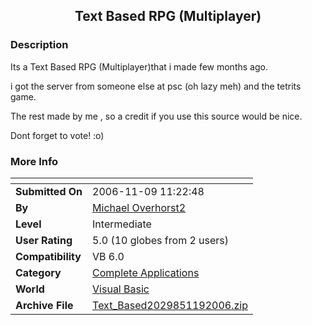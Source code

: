 ﻿<div align="center">

## Text Based RPG \(Multiplayer\)


</div>

### Description

Its a Text Based RPG (Multiplayer)that i made few months ago.

i got the server from someone else at psc (oh lazy meh) and the tetrits game.

The rest made by me , so a credit if you use this source would be nice.

Dont forget to vote! :o)
 
### More Info
 


<span>             |<span>
---                |---
**Submitted On**   |2006-11-09 11:22:48
**By**             |[Michael Overhorst2](https://github.com/Planet-Source-Code/PSCIndex/blob/master/ByAuthor/michael-overhorst2.md)
**Level**          |Intermediate
**User Rating**    |5.0 (10 globes from 2 users)
**Compatibility**  |VB 6\.0
**Category**       |[Complete Applications](https://github.com/Planet-Source-Code/PSCIndex/blob/master/ByCategory/complete-applications__1-27.md)
**World**          |[Visual Basic](https://github.com/Planet-Source-Code/PSCIndex/blob/master/ByWorld/visual-basic.md)
**Archive File**   |[Text\_Based2029851192006\.zip](https://github.com/Planet-Source-Code/michael-overhorst2-text-based-rpg-multiplayer__1-67038/archive/master.zip)








